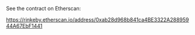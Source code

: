 See the contract on Etherscan:

https://rinkeby.etherscan.io/address/0xab28d968b841ca4BE3322A28895944A67EbF1441